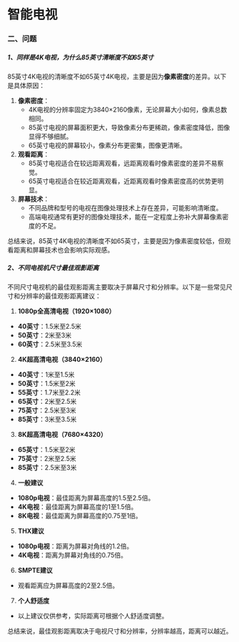 # 智能电视

### 二、问题

##### 1、同样是4K电视，为什么85英寸清晰度不如65英寸

85英寸4K电视的清晰度不如65英寸4K电视，主要是因为**像素密度**的差异。以下是具体原因：

1. **像素密度**：
   - 4K电视的分辨率固定为3840×2160像素，无论屏幕大小如何，像素总数相同。
   - 85英寸电视的屏幕面积更大，导致像素分布更稀疏，像素密度降低，图像显得不够细腻。
   - 65英寸电视的屏幕较小，像素分布更密集，图像更清晰。
2. **观看距离**：
   - 85英寸电视适合在较远距离观看，远距离观看时像素密度的差异不易察觉。
   - 65英寸电视适合在较近距离观看，近距离观看时像素密度高的优势更明显。
3. **屏幕技术**：
   - 不同品牌和型号的电视在图像处理技术上存在差异，可能影响清晰度。
   - 高端电视通常有更好的图像处理技术，能在一定程度上弥补大屏幕像素密度的不足。

总结来说，85英寸4K电视的清晰度不如65英寸，主要是因为像素密度较低，但观看距离和屏幕技术也会影响实际观感。



##### 2、不同电视机尺寸最佳观影距离

不同尺寸电视机的最佳观影距离主要取决于屏幕尺寸和分辨率。以下是一些常见尺寸和分辨率的最佳观影距离建议：

1. **1080p全高清电视（1920×1080）**

- **40英寸**：1.5米至2.5米
- **50英寸**：2米至3米
- **60英寸**：2.5米至3.5米

2. **4K超高清电视（3840×2160）**

- **40英寸**：1米至1.5米
- **50英寸**：1.5米至2米
- **55英寸**：1.7米至2.2米
- **65英寸**：2米至2.5米
- **75英寸**：2.5米至3米
- **85英寸**：3米至3.5米

3. **8K超高清电视（7680×4320）**

- **65英寸**：1.5米至2米
- **75英寸**：2米至2.5米
- **85英寸**：2.5米至3米

4. **一般建议**

- **1080p电视**：最佳距离为屏幕高度的1.5至2.5倍。
- **4K电视**：最佳距离为屏幕高度的1至1.5倍。
- **8K电视**：最佳距离为屏幕高度的0.75至1倍。

5. **THX建议**

- **1080p电视**：距离为屏幕对角线的1.2倍。
- **4K电视**：距离为屏幕对角线的0.75倍。

6. **SMPTE建议**

- 观看距离应为屏幕高度的2至2.5倍。

7. **个人舒适度**

- 以上建议仅供参考，实际距离可根据个人舒适度调整。

总结来说，最佳观影距离取决于电视尺寸和分辨率，分辨率越高，距离可以越近。